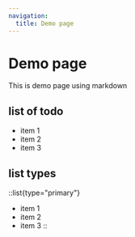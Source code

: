 ```yaml
---
navigation:
  title: Demo page
---
```


# Demo page

This is demo page using markdown

## list of todo

- item 1
- item 2
- item 3


## list types

::list{type="primary"}
- item 1
- item 2
- item 3
::
